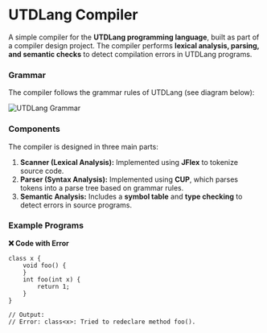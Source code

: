 # UTDLang Compiler  

A simple compiler for the **UTDLang programming language**, built as part of a compiler design project. The compiler performs **lexical analysis, parsing, and semantic checks** to detect compilation errors in UTDLang programs.  

### Grammar  
The compiler follows the grammar rules of UTDLang (see diagram below):  

![UTDLang Grammar]([https://github.com/bi11a1/Bengali-Digit-Recognizer/blob/master/Demo%20Images/UTDLang%20Grammar.png](https://github.com/bi11a1/Compiler-Design/blob/main/Demo%20Images/UTDLang%20Grammar.png))

### Components  
The compiler is designed in three main parts:  
1. **Scanner (Lexical Analysis):** Implemented using **JFlex** to tokenize source code.  
2. **Parser (Syntax Analysis):** Implemented using **CUP**, which parses tokens into a parse tree based on grammar rules.  
3. **Semantic Analysis:** Includes a **symbol table** and **type checking** to detect errors in source programs.  

### Example Programs  

**❌ Code with Error**  
```utdlang
class x {
    void foo() {
    }
    int foo(int x) {
        return 1;
    }
}

// Output:
// Error: class<x>: Tried to redeclare method foo().
